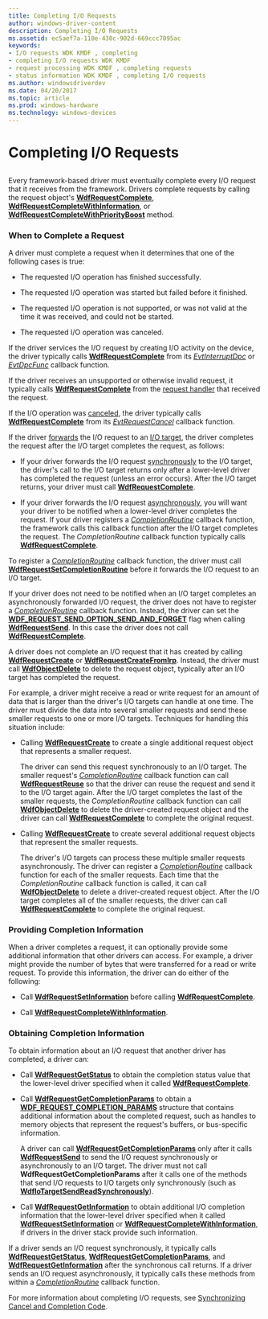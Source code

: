 ```yaml
---
title: Completing I/O Requests
author: windows-driver-content
description: Completing I/O Requests
ms.assetid: ec5aef7a-110e-430c-902d-669ccc7095ac
keywords:
- I/O requests WDK KMDF , completing
- completing I/O requests WDK KMDF
- request processing WDK KMDF , completing requests
- status information WDK KMDF , completing I/O requests
ms.author: windowsdriverdev
ms.date: 04/20/2017
ms.topic: article
ms.prod: windows-hardware
ms.technology: windows-devices
---
```


# Completing I/O Requests


## <a href="" id="ddk-completing-i-o-requests-df"></a>


Every framework-based driver must eventually complete every I/O request that it receives from the framework. Drivers complete requests by calling the request object's [**WdfRequestComplete**](https://msdn.microsoft.com/library/windows/hardware/ff549945), [**WdfRequestCompleteWithInformation**](https://msdn.microsoft.com/library/windows/hardware/ff549948), or [**WdfRequestCompleteWithPriorityBoost**](https://msdn.microsoft.com/library/windows/hardware/ff549949) method.

### When to Complete a Request

A driver must complete a request when it determines that one of the following cases is true:

-   The requested I/O operation has finished successfully.

-   The requested I/O operation was started but failed before it finished.

-   The requested I/O operation is not supported, or was not valid at the time it was received, and could not be started.

-   The requested I/O operation was canceled.

If the driver services the I/O request by creating I/O activity on the device, the driver typically calls [**WdfRequestComplete**](https://msdn.microsoft.com/library/windows/hardware/ff549945) from its [*EvtInterruptDpc*](https://msdn.microsoft.com/library/windows/hardware/ff541721) or [*EvtDpcFunc*](https://msdn.microsoft.com/library/windows/hardware/ff541683) callback function.

If the driver receives an unsupported or otherwise invalid request, it typically calls [**WdfRequestComplete**](https://msdn.microsoft.com/library/windows/hardware/ff549945) from the [request handler](request-handlers.md) that received the request.

If the I/O operation was [canceled](canceling-i-o-requests.md), the driver typically calls [**WdfRequestComplete**](https://msdn.microsoft.com/library/windows/hardware/ff549945) from its [*EvtRequestCancel*](https://msdn.microsoft.com/library/windows/hardware/ff541817) callback function.

If the driver [forwards](forwarding-i-o-requests.md) the I/O request to an [I/O target](using-i-o-targets.md), the driver completes the request after the I/O target completes the request, as follows:

-   If your driver forwards the I/O request [synchronously](sending-i-o-requests-synchronously.md) to the I/O target, the driver's call to the I/O target returns only after a lower-level driver has completed the request (unless an error occurs). After the I/O target returns, your driver must call [**WdfRequestComplete**](https://msdn.microsoft.com/library/windows/hardware/ff549945).

-   If your driver forwards the I/O request [asynchronously](sending-i-o-requests-asynchronously.md), you will want your driver to be notified when a lower-level driver completes the request. If your driver registers a [*CompletionRoutine*](https://msdn.microsoft.com/library/windows/hardware/ff540745) callback function, the framework calls this callback function after the I/O target completes the request. The *CompletionRoutine* callback function typically calls [**WdfRequestComplete**](https://msdn.microsoft.com/library/windows/hardware/ff549945).

To register a [*CompletionRoutine*](https://msdn.microsoft.com/library/windows/hardware/ff540745) callback function, the driver must call [**WdfRequestSetCompletionRoutine**](https://msdn.microsoft.com/library/windows/hardware/ff550030) before it forwards the I/O request to an I/O target.

If your driver does not need to be notified when an I/O target completes an asynchronously forwarded I/O request, the driver does not have to register a [*CompletionRoutine*](https://msdn.microsoft.com/library/windows/hardware/ff540745) callback function. Instead, the driver can set the [**WDF\_REQUEST\_SEND\_OPTION\_SEND\_AND\_FORGET**](https://msdn.microsoft.com/library/windows/hardware/ff552493) flag when calling [**WdfRequestSend**](https://msdn.microsoft.com/library/windows/hardware/ff550027). In this case the driver does not call [**WdfRequestComplete**](https://msdn.microsoft.com/library/windows/hardware/ff549945).

A driver does not complete an I/O request that it has created by calling [**WdfRequestCreate**](https://msdn.microsoft.com/library/windows/hardware/ff549951) or [**WdfRequestCreateFromIrp**](https://msdn.microsoft.com/library/windows/hardware/ff549953). Instead, the driver must call [**WdfObjectDelete**](https://msdn.microsoft.com/library/windows/hardware/ff548734) to delete the request object, typically after an I/O target has completed the request.

For example, a driver might receive a read or write request for an amount of data that is larger than the driver's I/O targets can handle at one time. The driver must divide the data into several smaller requests and send these smaller requests to one or more I/O targets. Techniques for handling this situation include:

-   Calling [**WdfRequestCreate**](https://msdn.microsoft.com/library/windows/hardware/ff549951) to create a single additional request object that represents a smaller request.

    The driver can send this request synchronously to an I/O target. The smaller request's [*CompletionRoutine*](https://msdn.microsoft.com/library/windows/hardware/ff540745) callback function can call [**WdfRequestReuse**](https://msdn.microsoft.com/library/windows/hardware/ff550026) so that the driver can reuse the request and send it to the I/O target again. After the I/O target completes the last of the smaller requests, the *CompletionRoutine* callback function can call [**WdfObjectDelete**](https://msdn.microsoft.com/library/windows/hardware/ff548734) to delete the driver-created request object and the driver can call [**WdfRequestComplete**](https://msdn.microsoft.com/library/windows/hardware/ff549945) to complete the original request.

-   Calling [**WdfRequestCreate**](https://msdn.microsoft.com/library/windows/hardware/ff549951) to create several additional request objects that represent the smaller requests.

    The driver's I/O targets can process these multiple smaller requests asynchronously. The driver can register a [*CompletionRoutine*](https://msdn.microsoft.com/library/windows/hardware/ff540745) callback function for each of the smaller requests. Each time that the *CompletionRoutine* callback function is called, it can call [**WdfObjectDelete**](https://msdn.microsoft.com/library/windows/hardware/ff548734) to delete a driver-created request object. After the I/O target completes all of the smaller requests, the driver can call [**WdfRequestComplete**](https://msdn.microsoft.com/library/windows/hardware/ff549945) to complete the original request.

### <a href="" id="providing-completion-information"></a> Providing Completion Information

When a driver completes a request, it can optionally provide some additional information that other drivers can access. For example, a driver might provide the number of bytes that were transferred for a read or write request. To provide this information, the driver can do either of the following:

-   Call [**WdfRequestSetInformation**](https://msdn.microsoft.com/library/windows/hardware/ff550032) before calling [**WdfRequestComplete**](https://msdn.microsoft.com/library/windows/hardware/ff549945).

-   Call [**WdfRequestCompleteWithInformation**](https://msdn.microsoft.com/library/windows/hardware/ff549948).

### <a href="" id="obtaining-completion-information"></a> Obtaining Completion Information

To obtain information about an I/O request that another driver has completed, a driver can:

-   Call [**WdfRequestGetStatus**](https://msdn.microsoft.com/library/windows/hardware/ff549974) to obtain the completion status value that the lower-level driver specified when it called [**WdfRequestComplete**](https://msdn.microsoft.com/library/windows/hardware/ff549945).

-   Call [**WdfRequestGetCompletionParams**](https://msdn.microsoft.com/library/windows/hardware/ff549961) to obtain a [**WDF\_REQUEST\_COMPLETION\_PARAMS**](https://msdn.microsoft.com/library/windows/hardware/ff552454) structure that contains additional information about the completed request, such as handles to memory objects that represent the request's buffers, or bus-specific information.

    A driver can call [**WdfRequestGetCompletionParams**](https://msdn.microsoft.com/library/windows/hardware/ff549961) only after it calls [**WdfRequestSend**](https://msdn.microsoft.com/library/windows/hardware/ff550027) to send the I/O request synchronously or asynchronously to an I/O target. The driver must not call **WdfRequestGetCompletionParams** after it calls one of the methods that send I/O requests to I/O targets only synchronously (such as [**WdfIoTargetSendReadSynchronously**](https://msdn.microsoft.com/library/windows/hardware/ff548669)).

-   Call [**WdfRequestGetInformation**](https://msdn.microsoft.com/library/windows/hardware/ff549965) to obtain additional I/O completion information that the lower-level driver specified when it called [**WdfRequestSetInformation**](https://msdn.microsoft.com/library/windows/hardware/ff550032) or [**WdfRequestCompleteWithInformation**](https://msdn.microsoft.com/library/windows/hardware/ff549948), if drivers in the driver stack provide such information.

If a driver sends an I/O request synchronously, it typically calls [**WdfRequestGetStatus**](https://msdn.microsoft.com/library/windows/hardware/ff549974), [**WdfRequestGetCompletionParams**](https://msdn.microsoft.com/library/windows/hardware/ff549961), and [**WdfRequestGetInformation**](https://msdn.microsoft.com/library/windows/hardware/ff549965) after the synchronous call returns. If a driver sends an I/O request asynchronously, it typically calls these methods from within a [*CompletionRoutine*](https://msdn.microsoft.com/library/windows/hardware/ff540745) callback function.

For more information about completing I/O requests, see [Synchronizing Cancel and Completion Code](synchronizing-cancel-and-completion-code.md).

 

 





